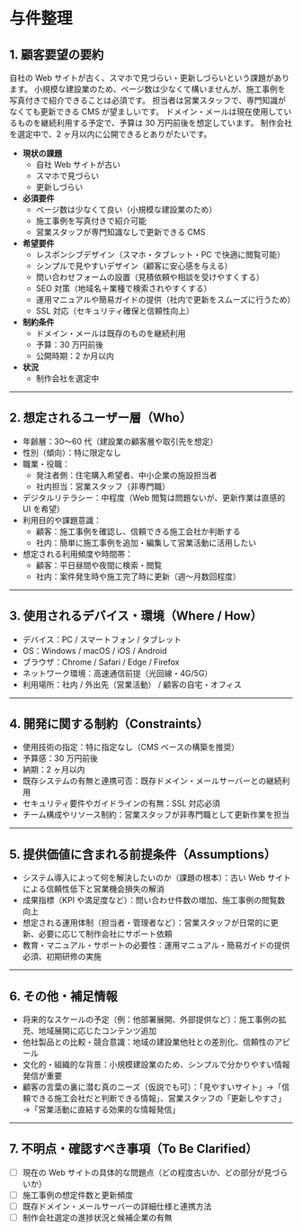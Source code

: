 # 与件整理

## 1. 顧客要望の要約

自社の Web サイトが古く、スマホで見づらい・更新しづらいという課題があります。
小規模な建設業のため、ページ数は少なくて構いませんが、施工事例を写真付きで紹介できることは必須です。
担当者は営業スタッフで、専門知識がなくても更新できる CMS が望ましいです。
ドメイン・メールは現在使用しているものを継続利用する予定で、予算は 30 万円前後を想定しています。
制作会社を選定中で、2 ヶ月以内に公開できるとありがたいです。

- **現状の課題**
  - 自社 Web サイトが古い
  - スマホで見づらい
  - 更新しづらい
- **必須要件**
  - ページ数は少なくて良い（小規模な建設業のため）
  - 施工事例を写真付きで紹介可能
  - 営業スタッフが専門知識なしで更新できる CMS
- **希望要件**
  - レスポンシブデザイン（スマホ・タブレット・PC で快適に閲覧可能）
  - シンプルで見やすいデザイン（顧客に安心感を与える）
  - 問い合わせフォームの設置（見積依頼や相談を受けやすくする）
  - SEO 対策（地域名＋業種で検索されやすくする）
  - 運用マニュアルや簡易ガイドの提供（社内で更新をスムーズに行うため）
  - SSL 対応（セキュリティ確保と信頼性向上）
- **制約条件**
  - ドメイン・メールは既存のものを継続利用
  - 予算：30 万円前後
  - 公開時期：2 か月以内
- **状況**
  - 制作会社を選定中

---

## 2. 想定されるユーザー層（Who）

- 年齢層：30〜60 代（建設業の顧客層や取引先を想定）
- 性別（傾向）：特に限定なし
- 職業・役職：
  - 発注者側：住宅購入希望者、中小企業の施設担当者
  - 社内担当：営業スタッフ（非専門職）
- デジタルリテラシー：中程度（Web 閲覧は問題ないが、更新作業は直感的 UI を希望）
- 利用目的や課題意識：
  - 顧客：施工事例を確認し、信頼できる施工会社か判断する
  - 社内：簡単に施工事例を追加・編集して営業活動に活用したい
- 想定される利用頻度や時間帯：
  - 顧客：平日昼間や夜間に検索・閲覧
  - 社内：案件発生時や施工完了時に更新（週〜月数回程度）

---

## 3. 使用されるデバイス・環境（Where / How）

- デバイス：PC / スマートフォン / タブレット
- OS：Windows / macOS / iOS / Android
- ブラウザ：Chrome / Safari / Edge / Firefox
- ネットワーク環境：高速通信前提（光回線・4G/5G）
- 利用場所：社内 / 外出先（営業活動） / 顧客の自宅・オフィス

---

## 4. 開発に関する制約（Constraints）

- 使用技術の指定：特に指定なし（CMS ベースの構築を推奨）
- 予算感：30 万円前後
- 納期：2 ヶ月以内
- 既存システムの有無と連携可否：既存ドメイン・メールサーバーとの継続利用
- セキュリティ要件やガイドラインの有無：SSL 対応必須
- チーム構成やリソース制約：営業スタッフが非専門職として更新作業を担当

---

## 5. 提供価値に含まれる前提条件（Assumptions）

- システム導入によって何を解決したいのか（課題の根本）：古い Web サイトによる信頼性低下と営業機会損失の解消
- 成果指標（KPI や満足度など）：問い合わせ件数の増加、施工事例の閲覧数向上
- 想定される運用体制（担当者・管理者など）：営業スタッフが日常的に更新、必要に応じて制作会社にサポート依頼
- 教育・マニュアル・サポートの必要性：運用マニュアル・簡易ガイドの提供必須、初期研修の実施

---

## 6. その他・補足情報

- 将来的なスケールの予定（例：他部署展開、外部提供など）：施工事例の拡充、地域展開に応じたコンテンツ追加
- 他社製品との比較・競合意識：地域の建設業他社との差別化、信頼性のアピール
- 文化的・組織的な背景：小規模建設業のため、シンプルで分かりやすい情報発信が重要
- 顧客の言葉の裏に潜む真のニーズ（仮説でも可）：「見やすいサイト」→「信頼できる施工会社だと判断できる情報」、営業スタッフの「更新しやすさ」→「営業活動に直結する効果的な情報発信」

---

## 7. 不明点・確認すべき事項（To Be Clarified）

- [ ] 現在の Web サイトの具体的な問題点（どの程度古いか、どの部分が見づらいか）
- [ ] 施工事例の想定件数と更新頻度
- [ ] 既存ドメイン・メールサーバーの詳細仕様と連携方法
- [ ] 制作会社選定の進捗状況と候補企業の有無
